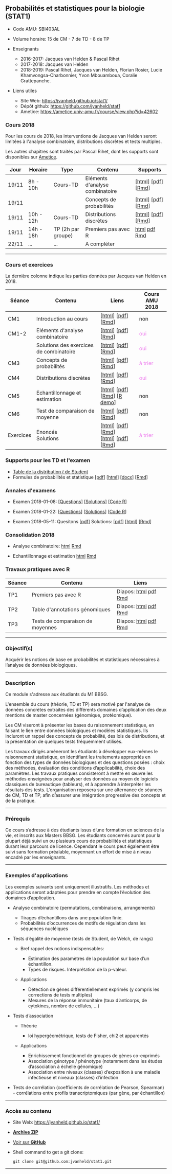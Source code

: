 ## Probabilités et statistiques pour la biologie (STAT1)

- Code AMU: SBI403AL
- Volume horaire: 15 de CM - 7 de TD - 8 de TP
- Enseignants

    - 2016-2017: Jacques van Helden & Pascal Rihet
    - 2017-2018: Jacques van Helden
    - 2018-2019: Pascal Rihet, Jacques van Helden, Florian Rosier, Lucie Khamvongsa-Charbonnier, Yvon Mbouamboua, Coralie Grattepanche. 

- Liens utiles

    - Site Web: <https://jvanheld.github.io/stat1/>
    - Dépôt github: <https://github.com/jvanheld/stat1>
    - Ametice: <https://ametice.univ-amu.fr/course/view.php?id=42602>

### Cours 2018

Pour les cours de 2018, les interventions de Jacques van Helden seront limitées à l'analyse combinatoire, distributions discrètes et tests multiples. 

Les autres chapitres sont traités par Pascal Rihet, dont les supports sont disponibles sur [Ametice](https://ametice.univ-amu.fr/course/view.php?id=42602). 

| Jour | Horaire | Type | Contenu | Supports | 
|-----------|-------------|----------|------------------------------|----------------|
| 19/11 | 8h - 10h | Cours-TD | Eléments d'analyse combinatoire |  [[html](slides/02_combinatorix.html)] [[pdf](slides/02_combinatorix.pdf)] [[Rmd](slides/02_combinatorix.Rmd)] |
| 19/11 | | | Concepts de probabilités | [[html](slides/03_concepts_proba.html)] [[pdf](slides/03_concepts_proba.pdf)] [[Rmd](slides/03_concepts_proba.Rmd)] |
| 19/11 | 10h - 12h | Cours-TD | Distributions discrètes | [[html](slides/04_distributions_discretes.html)] [[pdf](slides/04_distributions_discretes.pdf)] [[Rmd](slides/04_distributions_discretes.Rmd)] |
| 19/11 | 14h - 18h | TP  (2h par groupe) | Premiers pas avec R | [html](practicals/01_intro_R/01_intro_R.html) [pdf](practicals/01_intro_R/01_intro_R.pdf) [Rmd](practicals/01_intro_R/01_intro_R.Rmd) |
| 22/11 | ... | ... | A compléter | |

****************************************************************
### Cours et exercices

La dernière colonne indique les parties données par Jacques van Helden en 2018. 

| Séance | Contenu | Liens | Cours AMU 2018 |
|------|---------------------------------|--------------------------|--------------|
| CM1 | Introduction au cours |  [[html](slides/01_introduction.html)]  [[pdf](slides/01_introduction.pdf)] [[Rmd](slides/01_introduction.Rmd)] | non |
| CM1-2 | Eléments d'analyse combinatoire |  [[html](slides/02_combinatorix.html)] [[pdf](slides/02_combinatorix.pdf)] [[Rmd](slides/02_combinatorix.Rmd)] | <font color="violet">oui</font> |
| | Solutions des exercices de combinatoire |  [[html](slides/02_combinatorix_solutions.html)] [[pdf](slides/02_combinatorix_solutions.pdf)] [[Rmd](slides/02_combinatorix_solutions.Rmd)] | <font color="violet">oui</font> |
| CM3 | Concepts de probabilités | [[html](slides/03_concepts_proba.html)] [[pdf](slides/03_concepts_proba.pdf)] [[Rmd](slides/03_concepts_proba.Rmd)] | <font color="violet">à trier</font> |
| CM4 | Distributions discrètes | [[html](slides/04_distributions_discretes.html)] [[pdf](slides/04_distributions_discretes.pdf)] [[Rmd](slides/04_distributions_discretes.Rmd)] | <font color="violet">oui</font> |
| CM5 | Echantillonnage et estimation |  [[html](slides/05_echantillonnage_estimation.html)] [[pdf](slides/05_echantillonnage_estimation.pdf)] [[Rmd](slides/05_echantillonnage_estimation.Rmd)] [[R demo](R_demos/05_echantillonnage_estimation_demo.R)] | non |
| CM6 | Test de comparaison de moyenne | [[html](slides/06_tests_comparaison_moyenne.html)] [[pdf](slides/06_tests_comparaison_moyenne.pdf)] [[Rmd](slides/06_tests_comparaison_moyenne.Rmd)] | non |
| Exercices | Enoncés<br>Solutions | [[html](exercices/exercices_proba-stat.html)] [[pdf](exercices/exercices_proba-stat.pdf)] [[Rmd](exercices/exercices_proba-stat.Rmd)]<br>[[html](exercices/exercices_proba-stat_solutions.html)] [[pdf](exercices/exercices_proba-stat_solutions.pdf)] [[Rmd](exercices/exercices_proba-stat_solutions.Rmd)] | <font color="violet">à trier</font> |

### Supports pour les TD et l'examen


- [Table de la distribution *t* de Student](supports/t-table.pdf)
- Formules de probabilités et statistique 
[[pdf](supports/formules.pdf)] 
[[html](supports/formules.html)]
[[docx](supports/formules.docx)] 
[[Rmd](supports/formules.Rmd)] 

### Annales d'examens


- Examen 2018-01-08: [[Questions](exam/exam_stat1_2018-01-08/exam_STAT1_SBAU16L_2018-01-08_questions.pdf)] 
[[Solutions](exam/exam_stat1_2018-01-08/exam_STAT1_SBAU16L_2018-01-08_solutions.pdf)]
[[Code R](exam/exam_stat1_2018-01-08/exam_STAT1_SBAU16L_2018-01-08_solutions.R)]

- Examen 2018-01-22: 
[[Questions](exam/exam_stat1_2018-01-22/exam_STAT1_SBAU16L_2018-01-22_questions.pdf)]
[[Solutions](exam/exam_stat1_2018-01-22/exam_STAT1_SBAU16L_2018-01-22_solutions.pdf)]
[[Code R](exam/exam_stat1_2018-01-22/exam_STAT1_SBAU16L_2018-01-22_solutions.R)]

- Examen 2018-05-11: 
Quesitons [[pdf](exam/exam_stat1_2018-05-11/exam_STAT1_SBAU16L_2018-05-11_questions.pdf)]
Solutions: 
[[pdf](exam/exam_stat1_2018-05-11/exam_STAT1_SBAU16L_2018-05-11_solutions.pdf)]
[[html](exam/exam_stat1_2018-05-11/exam_STAT1_SBAU16L_2018-05-11_solutions.html)]
[[Rmd](exam/exam_stat1_2018-05-11/exam_STAT1_SBAU16L_2018-05-11_solutions.Rmd)]

### Consolidation 2018

- Analyse combinatoire: [html](practicals/consolidation_stat_2018-03/C01_analyse_combinatoire/analyse_combinatoire.html) [Rmd](practicals/consolidation_stat_2018-03/C01_analyse_combinatoire/analyse_combinatoire.Rmd)

- Echantillonnage et estimation [html](practicals/consolidation_stat_2018-03/C02_sampling_and_estimation/sampling_and_estimation.html) [Rmd](practicals/consolidation_stat_2018-03/C02_sampling_and_estimation/sampling_and_estimation.Rmd)

### Travaux pratiques avec R

| Séance | Contenu | Liens | 
|------|---------------------------------|--------------------------|
| TP1 | Premiers pas avec R | Diapos: [html](practicals/01_intro_R/01_intro_R.html) [pdf](practicals/01_intro_R/01_intro_R.pdf) [Rmd](practicals/01_intro_R/01_intro_R.Rmd) |
| TP2 | Table d'annotations génomiques | Diapos: [html](practicals/02_yeast_annotations/02_yeast_annotations.html) [pdf](practicals/02_yeast_annotations/02_yeast_annotations.pdf) [Rmd](practicals/02_yeast_annotations/02_yeast_annotations.Rmd) |
| TP3 | Tests de comparaison de moyennes | Diapos: [html](practicals/03_test_comparaison_moyennes/03_test_comparaison_moyennes.html) [pdf](practicals/03_test_comparaison_moyennes/03_test_comparaison_moyennes.pdf) [Rmd](practicals/03_test_comparaison_moyennes/03_test_comparaison_moyennes.Rmd) |


****************************************************************
### Objectif(s)

Acquérir les notions de base en probabilités et statistiques nécessaires à l’analyse de données biologiques.

****************************************************************
### Description

Ce module s'adresse aux étudiants du M1 BBSG. 

L'ensemble du cours (théorie, TD et TP) sera motivé par l'analyse de données concrètes extraites des différents domaines d’application des deux mentions de master concernées (génomique, protéomique).

Les CM viseront à présenter les bases du raisonnement statistique, en faisant le lien entre données biologiques et modèles statistiques. Ils incluront un rappel des concepts de probabilité, des lois de distributions, et la présentation de quelques tests fréquemment utilisés.

Les travaux dirigés amèneront les étudiants à développer eux-mêmes le raisonnement statistique, en identifiant les traitements appropriés en fonction des types de données biologiques et des questions posées : choix des méthodes, évaluation des conditions d’applicabilité, choix des paramètres. Les travaux pratiques consisteront à mettre en œuvre les méthodes enseignées pour analyser des données au moyen de logiciels classiques de bureautique (tableurs), et à apprendre à interpréter les résultats des tests. L’organisation reposera sur une alternance de séances de CM, TD et TP, afin d’assurer une intégration progressive des concepts et de la pratique.

****************************************************************
### Prérequis

Ce cours s’adresse à des étudiants issus d’une formation en sciences de la vie, et inscrits aux Masters BBSG. Les étudiants concernés auront pour la plupart déjà suivi un ou plusieurs cours de probabilités et statistiques durant leur parcours de licence. Cependant le cours peut également être suivi sans formation préalable, moyennant un effort de mise à niveau encadré par les enseignants.


****************************************************************
### Exemples d'applications

Les exemples suivants sont uniquement illustratifs. Les méthodes et applications seront adaptées pour prendre en compte l’évolution des domaines d’application.

- Analyse combinatoire (permutations, combinaisons, arrangements)

    - Tirages d’échantillons dans une population finie.
    - Probabilités d’occurrences de motifs de régulation dans les séquences nucléiques

- Tests d’égalité de moyenne (tests de Student, de Welch, de rangs)

    - Bref rappel des notions indispensables:

        - Estimation des paramètres de la population sur base d’un échantillon.
        - Types de risques. Interprétation de la p-valeur.

    - Applications

        - Détection de gènes différentiellement exprimés (y compris les corrections de tests multiples)
        - Mesures de la réponse immunitaire (taux d’anticorps, de cytokines, nombre de cellules, …)

- Tests d’association

    - Théorie

        - loi hypergéométrique, tests de Fisher, chi2 et apparentés

    - Applications

        - Enrichissement fonctionnel de groupes de gènes co-exprimés
        - Association génotype / phénotype (notamment dans les études d’association à échelle génomique)
        - Association entre niveaux (classes) d’exposition à une maladie infectieuse et niveaux (classes) d’infection

- Tests de corrélation (coefficients de corrélation de Pearson, Spearman)
        - corrélations entre profils transcriptomiques (par gène, par échantillon)


****************************************************************
### Accès au contenu

- Site Web: <https://jvanheld.github.io/stat1/>
- [**Archive ZIP**](https://github.com/jvanheld/stat1/zipball/master)
- [Voir sur **GitHub**](https://github.com/jvanheld/stat1)
- Shell command to get a git clone: 

    `git clone git@github.com:jvanheld/stat1.git`


****************************************************************
